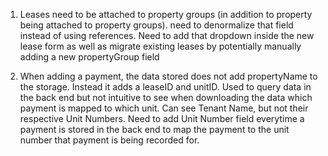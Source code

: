 1. Leases need to be attached to property groups (in addition to property being attached to property groups). need to denormalize that field instead of using references. 
    Need to add that dropdown inside the new lease form as well as migrate existing leases by potentially manually adding a new propertyGroup field 

2. When adding a payment, the data stored does not add propertyName to the storage. Instead it adds a leaseID and unitID. Used to query data in the back end but not intuitive to see when downloading the data which payment is mapped to which unit. Can see Tenant Name, but not their respective Unit Numbers. 
    Need to add Unit Number field everytime a payment is stored in the back end to map the payment to the unit number that payment is being recorded for. 